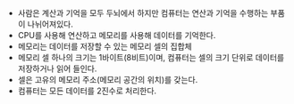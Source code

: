 - 사람은 계산과 기억을 모두 두뇌에서 하지만
컴퓨터는 연산과 기억을 수행하는 부품이 나뉘어져있다.
- CPU를 사용해 연산하고 메모리를 사용해 데이터를 기억한다.
- 메모리는 데이터를 저장할 수 있는 메모리 셀의 집합체
- 메모리 셀 하나의 크기는 1바이트(8비트)이며, 컴퓨터는 셀의 크기 단위로 데이터를 저장하거나 읽어 들인다.
- 셀은 고유의 메모리 주소(메모리 공간의 위치)를 갖는다.
- 컴퓨터는 모든 데이터를 2진수로 처리한다.